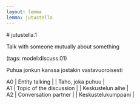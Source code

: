 ```yaml
---
layout: lemma
lemma: jutustella
---
```


<div class="sense">
# <span class="sensename">jutustella.1</span>

<span class="description">Talk with someone mutually about something</span>

(tags: model:discuss.01)

<span class="description">Puhua jonkun kanssa jostakin vastavuoroisesti</span>

A0 | Entity talking |   | Taho, joka puhuu |  
A1 | Topic of the discussion |   | Keskustelun aihe |  
A2 | Conversation partner |   | Keskustelukumppani |  

</div>

